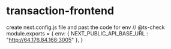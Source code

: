 # transaction-frontend

create next.config.js file and past the code for env
// @ts-check
  module.exports = {
    env: {
        NEXT_PUBLIC_API_BASE_URL : "http://64.176.84.168:3005"
    },
  }